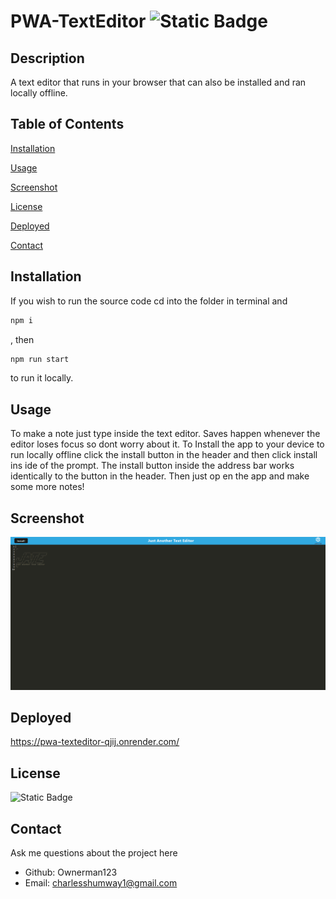  # PWA-TextEditor ![Static Badge](https://img.shields.io/badge/License-MIT-blue)

## Description

 A text editor that runs in your browser that can also be installed and ran locally offline.

## Table of Contents
[Installation](#installation)

[Usage](#usage)

[Screenshot](#screenshot)

[License](#license)

[Deployed](#deployed)

[Contact](#contact)

## Installation

If you wish to run the source code cd into the folder in terminal and 
```bash
npm i 
```
, then 

```bash
npm run start 
```

to run it locally.

## Usage

To make a note just type inside the text editor. Saves happen whenever the editor loses focus so dont worry about it. To
Install the app to your device to run locally offline click the install button in the header and then click install ins
ide of the prompt. The install button inside the address bar works identically to the button in the header. Then just op
en the app and make some more notes!

## Screenshot

!["README Generator screenshot"](./images/jate.PNG)

## Deployed

https://pwa-texteditor-qjij.onrender.com/

## License

![Static Badge](https://img.shields.io/badge/License-MIT-blue)

## Contact

 Ask me questions about the project here
* Github: Ownerman123
* Email: charlesshumway1@gmail.com